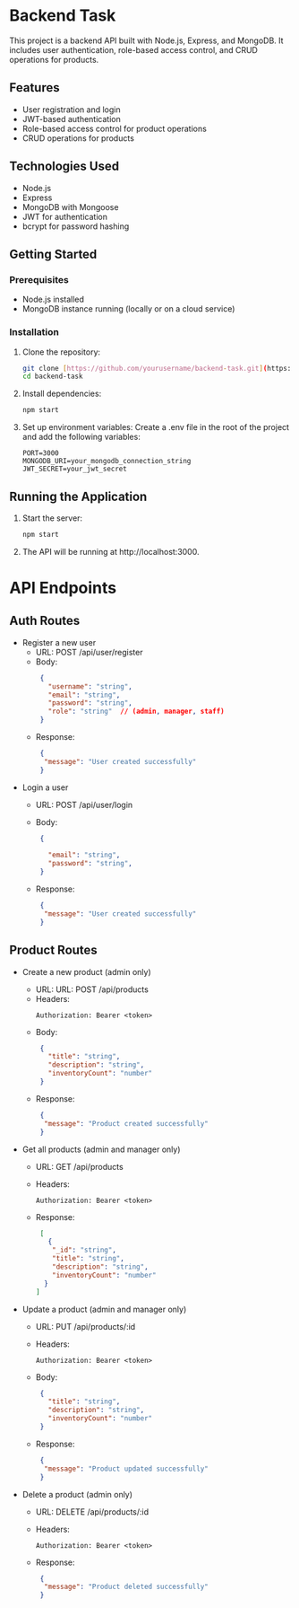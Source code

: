 # Backend Task

This project is a backend API built with Node.js, Express, and MongoDB. It includes user authentication, role-based access control, and CRUD operations for products.

## Features

- User registration and login
- JWT-based authentication
- Role-based access control for product operations
- CRUD operations for products

## Technologies Used

- Node.js
- Express
- MongoDB with Mongoose
- JWT for authentication
- bcrypt for password hashing

## Getting Started

### Prerequisites

- Node.js installed
- MongoDB instance running (locally or on a cloud service)

### Installation

1. Clone the repository:
   ```bash
   git clone [https://github.com/yourusername/backend-task.git](https://github.com/Phanindrababu5868/user_management_backend)
   cd backend-task
   ```
2. Install dependencies:
   ```bash
   npm start
   ```

3. Set up environment variables:
   Create a .env file in the root of the project and add the following variables:
   ```plaintext
   PORT=3000
   MONGODB_URI=your_mongodb_connection_string
   JWT_SECRET=your_jwt_secret
   ```
   
## Running the Application
1. Start the server:
   ```bash
   npm start
   ```
2. The API will be running at http://localhost:3000.

# API Endpoints
## Auth Routes

- Register a new user
   - URL: POST /api/user/register
   - Body:
     ```json
      {
        "username": "string",
        "email": "string",
        "password": "string",
        "role": "string"  // (admin, manager, staff)
      }
     ```
   - Response:
     ```json
      {
       "message": "User created successfully"
      }
     ```
- Login a user
   - URL: POST /api/user/login
     
   - Body:
     ```json
      {
        
        "email": "string",
        "password": "string",
      }
     ```
     
   - Response:
     ```json
      {
       "message": "User created successfully"
      }
     ```


## Product Routes

- Create a new product (admin only)
   - URL: URL: POST /api/products
   - Headers:
      ```plaintext
      Authorization: Bearer <token>
      ```  
   - Body:
     ```json
      {
        "title": "string",
        "description": "string",
        "inventoryCount": "number"
      }
     ```
   - Response:
     ```json
      {
       "message": "Product created successfully"
      }
     ```
- Get all products (admin and manager only)
  
   - URL: GET /api/products
     
   - Headers:
      ```plaintext
      Authorization: Bearer <token>
      ```  
   - Response:
     ```json
      [
        {
         "_id": "string",
         "title": "string",
         "description": "string",
         "inventoryCount": "number"
       }
     ]
     ```
     
- Update a product (admin and manager only)
  
   - URL: PUT /api/products/:id
     
   - Headers:
      ```plaintext
      Authorization: Bearer <token>
      ```
  
   - Body:
     ```json
      {
        "title": "string",
        "description": "string",
        "inventoryCount": "number"
      }
     ```
     
   - Response:
     ```json
      {
       "message": "Product updated successfully"
      }
     ```
- Delete a product (admin only)
  
   - URL: DELETE /api/products/:id
     
   - Headers:
      ```plaintext
      Authorization: Bearer <token>
      ```
  
     
   - Response:
     ```json
      {
       "message": "Product deleted successfully"
      }
     ```
     
  

